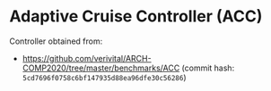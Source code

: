 # Adaptive Cruise Controller (ACC)

Controller obtained from:

- https://github.com/verivital/ARCH-COMP2020/tree/master/benchmarks/ACC (commit hash: `5cd7696f0758c6bf147935d88ea96dfe30c56286`)
